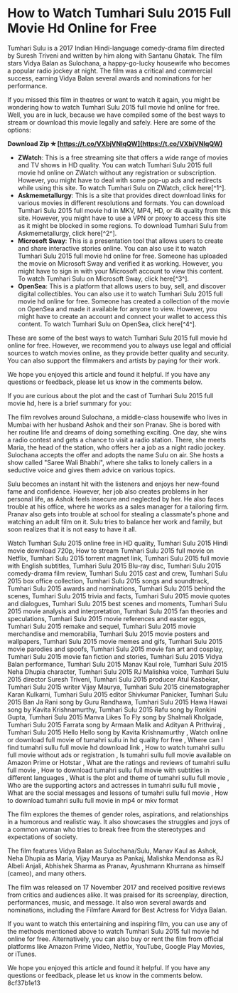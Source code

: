# How to Watch Tumhari Sulu 2015 Full Movie Hd Online for Free
 
Tumhari Sulu is a 2017 Indian Hindi-language comedy-drama film directed by Suresh Triveni and written by him along with Santanu Ghatak. The film stars Vidya Balan as Sulochana, a happy-go-lucky housewife who becomes a popular radio jockey at night. The film was a critical and commercial success, earning Vidya Balan several awards and nominations for her performance.
 
If you missed this film in theatres or want to watch it again, you might be wondering how to watch Tumhari Sulu 2015 full movie hd online for free. Well, you are in luck, because we have compiled some of the best ways to stream or download this movie legally and safely. Here are some of the options:
 
**Download Zip ✯ [https://t.co/VXbjVNlqQW](https://t.co/VXbjVNlqQW)**


 
- **ZWatch**: This is a free streaming site that offers a wide range of movies and TV shows in HD quality. You can watch Tumhari Sulu 2015 full movie hd online on ZWatch without any registration or subscription. However, you might have to deal with some pop-up ads and redirects while using this site. To watch Tumhari Sulu on ZWatch, click here[^1^].
- **Askmemetallurgy**: This is a site that provides direct download links for various movies in different resolutions and formats. You can download Tumhari Sulu 2015 full movie hd in MKV, MP4, HD, or 4k quality from this site. However, you might have to use a VPN or proxy to access this site as it might be blocked in some regions. To download Tumhari Sulu from Askmemetallurgy, click here[^2^].
- **Microsoft Sway**: This is a presentation tool that allows users to create and share interactive stories online. You can also use it to watch Tumhari Sulu 2015 full movie hd online for free. Someone has uploaded the movie on Microsoft Sway and verified it as working. However, you might have to sign in with your Microsoft account to view this content. To watch Tumhari Sulu on Microsoft Sway, click here[^3^].
- **OpenSea**: This is a platform that allows users to buy, sell, and discover digital collectibles. You can also use it to watch Tumhari Sulu 2015 full movie hd online for free. Someone has created a collection of the movie on OpenSea and made it available for anyone to view. However, you might have to create an account and connect your wallet to access this content. To watch Tumhari Sulu on OpenSea, click here[^4^].

These are some of the best ways to watch Tumhari Sulu 2015 full movie hd online for free. However, we recommend you to always use legal and official sources to watch movies online, as they provide better quality and security. You can also support the filmmakers and artists by paying for their work.
 
We hope you enjoyed this article and found it helpful. If you have any questions or feedback, please let us know in the comments below.
  
If you are curious about the plot and the cast of Tumhari Sulu 2015 full movie hd, here is a brief summary for you:
 
The film revolves around Sulochana, a middle-class housewife who lives in Mumbai with her husband Ashok and their son Pranav. She is bored with her routine life and dreams of doing something exciting. One day, she wins a radio contest and gets a chance to visit a radio station. There, she meets Maria, the head of the station, who offers her a job as a night radio jockey. Sulochana accepts the offer and adopts the name Sulu on air. She hosts a show called "Saree Wali Bhabhi", where she talks to lonely callers in a seductive voice and gives them advice on various topics.
 
Sulu becomes an instant hit with the listeners and enjoys her new-found fame and confidence. However, her job also creates problems in her personal life, as Ashok feels insecure and neglected by her. He also faces trouble at his office, where he works as a sales manager for a tailoring firm. Pranav also gets into trouble at school for stealing a classmate's phone and watching an adult film on it. Sulu tries to balance her work and family, but soon realizes that it is not easy to have it all.
 
Watch Tumhari Sulu 2015 online free in HD quality,  Tumhari Sulu 2015 Hindi movie download 720p,  How to stream Tumhari Sulu 2015 full movie on Netflix,  Tumhari Sulu 2015 torrent magnet link,  Tumhari Sulu 2015 full movie with English subtitles,  Tumhari Sulu 2015 Blu-ray disc,  Tumhari Sulu 2015 comedy-drama film review,  Tumhari Sulu 2015 cast and crew,  Tumhari Sulu 2015 box office collection,  Tumhari Sulu 2015 songs and soundtrack,  Tumhari Sulu 2015 awards and nominations,  Tumhari Sulu 2015 behind the scenes,  Tumhari Sulu 2015 trivia and facts,  Tumhari Sulu 2015 movie quotes and dialogues,  Tumhari Sulu 2015 best scenes and moments,  Tumhari Sulu 2015 movie analysis and interpretation,  Tumhari Sulu 2015 fan theories and speculations,  Tumhari Sulu 2015 movie references and easter eggs,  Tumhari Sulu 2015 remake and sequel,  Tumhari Sulu 2015 movie merchandise and memorabilia,  Tumhari Sulu 2015 movie posters and wallpapers,  Tumhari Sulu 2015 movie memes and gifs,  Tumhari Sulu 2015 movie parodies and spoofs,  Tumhari Sulu 2015 movie fan art and cosplay,  Tumhari Sulu 2015 movie fan fiction and stories,  Tumhari Sulu 2015 Vidya Balan performance,  Tumhari Sulu 2015 Manav Kaul role,  Tumhari Sulu 2015 Neha Dhupia character,  Tumhari Sulu 2015 RJ Malishka voice,  Tumhari Sulu 2015 director Suresh Triveni,  Tumhari Sulu 2015 producer Atul Kasbekar,  Tumhari Sulu 2015 writer Vijay Maurya,  Tumhari Sulu 2015 cinematographer Karan Kulkarni,  Tumhari Sulu 2015 editor Shivkumar Panicker,  Tumhari Sulu 2015 Ban Ja Rani song by Guru Randhawa,  Tumhari Sulu 2015 Hawa Hawai song by Kavita Krishnamurthy,  Tumhari Sulu 2015 Rafu song by Ronkini Gupta,  Tumhari Sulu 2015 Manva Likes To Fly song by Shalmali Kholgade,  Tumhari Sulu 2015 Farrata song by Armaan Malik and Adityan A Prithviraj ,  Tumhari Sulu 2015 Hello Hello song by Kavita Krishnamurthy ,  Watch online or download full movie of tumahri sullu in hd quality for free ,  Where can I find tumahri sullu full movie hd download link ,  How to watch tumahri sullu full movie without ads or registration ,  Is tumahri sullu full movie available on Amazon Prime or Hotstar ,  What are the ratings and reviews of tumahri sullu full movie ,  How to download tumahri sullu full movie with subtitles in different languages ,  What is the plot and theme of tumahri sullu full movie ,  Who are the supporting actors and actresses in tumahri sullu full movie ,  What are the social messages and lessons of tumahri sullu full movie ,  How to download tumahri sullu full movie in mp4 or mkv format
 
The film explores the themes of gender roles, aspirations, and relationships in a humorous and realistic way. It also showcases the struggles and joys of a common woman who tries to break free from the stereotypes and expectations of society.
 
The film features Vidya Balan as Sulochana/Sulu, Manav Kaul as Ashok, Neha Dhupia as Maria, Vijay Maurya as Pankaj, Malishka Mendonsa as RJ Albeli Anjali, Abhishek Sharma as Pranav, Ayushmann Khurrana as himself (cameo), and many others.
 
The film was released on 17 November 2017 and received positive reviews from critics and audiences alike. It was praised for its screenplay, direction, performances, music, and message. It also won several awards and nominations, including the Filmfare Award for Best Actress for Vidya Balan.
 
If you want to watch this entertaining and inspiring film, you can use any of the methods mentioned above to watch Tumhari Sulu 2015 full movie hd online for free. Alternatively, you can also buy or rent the film from official platforms like Amazon Prime Video, Netflix, YouTube, Google Play Movies, or iTunes.
 
We hope you enjoyed this article and found it helpful. If you have any questions or feedback, please let us know in the comments below.
 8cf37b1e13
 
